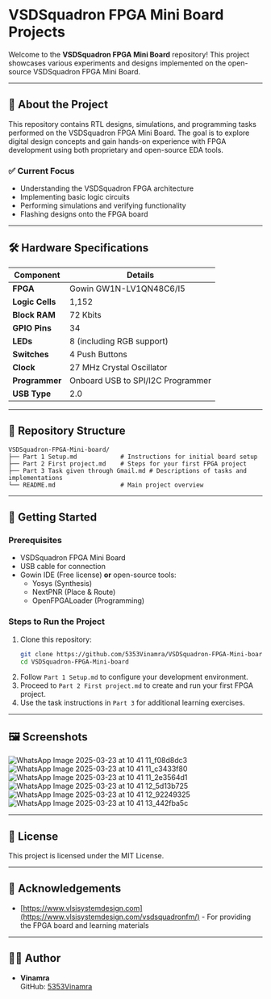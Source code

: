 
# VSDSquadron FPGA Mini Board Projects

Welcome to the **VSDSquadron FPGA Mini Board** repository! This project showcases various experiments and designs implemented on the open-source VSDSquadron FPGA Mini Board.

---

## 🚀 About the Project

This repository contains RTL designs, simulations, and programming tasks performed on the VSDSquadron FPGA Mini Board. The goal is to explore digital design concepts and gain hands-on experience with FPGA development using both proprietary and open-source EDA tools.

### ✅ Current Focus
- Understanding the VSDSquadron FPGA architecture
- Implementing basic logic circuits
- Performing simulations and verifying functionality
- Flashing designs onto the FPGA board

---

## 🛠️ Hardware Specifications

| **Component**    | **Details**                        |
|------------------|-----------------------------------|
| **FPGA**         | Gowin GW1N-LV1QN48C6/I5           |
| **Logic Cells**  | 1,152                             |
| **Block RAM**    | 72 Kbits                          |
| **GPIO Pins**    | 34                                |
| **LEDs**         | 8 (including RGB support)         |
| **Switches**     | 4 Push Buttons                    |
| **Clock**        | 27 MHz Crystal Oscillator         |
| **Programmer**   | Onboard USB to SPI/I2C Programmer |
| **USB Type**     | 2.0                               |

---

## 📝 Repository Structure

```
VSDSquadron-FPGA-Mini-board/
├── Part 1 Setup.md            # Instructions for initial board setup
├── Part 2 First project.md    # Steps for your first FPGA project
├── Part 3 Task given through Gmail.md # Descriptions of tasks and implementations
└── README.md                  # Main project overview
```

---

## 🧰 Getting Started

### Prerequisites
- VSDSquadron FPGA Mini Board
- USB cable for connection
- Gowin IDE (Free license) **or** open-source tools:
  - Yosys (Synthesis)
  - NextPNR (Place & Route)
  - OpenFPGALoader (Programming)

### Steps to Run the Project
1. Clone this repository:
   ```bash
   git clone https://github.com/5353Vinamra/VSDSquadron-FPGA-Mini-board.git
   cd VSDSquadron-FPGA-Mini-board
   ```
2. Follow `Part 1 Setup.md` to configure your development environment.
3. Proceed to `Part 2 First project.md` to create and run your first FPGA project.
4. Use the task instructions in `Part 3` for additional learning exercises.

---

## 🖼️ Screenshots

![WhatsApp Image 2025-03-23 at 10 41 11_f08d8dc3](https://github.com/user-attachments/assets/1ef5026e-0841-407c-968e-d748f16f7527)
![WhatsApp Image 2025-03-23 at 10 41 11_c3433f80](https://github.com/user-attachments/assets/2841f83c-d220-4765-a10c-b7317b20fd96)
![WhatsApp Image 2025-03-23 at 10 41 11_2e3564d1](https://github.com/user-attachments/assets/c406567a-d22d-40db-bf18-9c898fcf8ce8)
![WhatsApp Image 2025-03-23 at 10 41 12_5d13b725](https://github.com/user-attachments/assets/e3532772-d5ca-4eed-ab9c-0ef7d78abc7f)
![WhatsApp Image 2025-03-23 at 10 41 12_92249325](https://github.com/user-attachments/assets/f388b39b-afff-4801-82b6-3d1d95b13667)
![WhatsApp Image 2025-03-23 at 10 41 13_442fba5c](https://github.com/user-attachments/assets/8501378c-e3e7-4687-ade7-b6513aa12aac)


---

## 📄 License

This project is licensed under the MIT License.

---

## 🙌 Acknowledgements

- [https://www.vlsisystemdesign.com](https://www.vlsisystemdesign.com/vsdsquadronfm/) - For providing the FPGA board and learning materials
  
---

## 👨‍💻 Author

- **Vinamra**  
  GitHub: [5353Vinamra](https://github.com/5353Vinamra)
